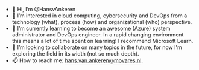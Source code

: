 - 👋 Hi, I’m @HansvAnkeren
- 👀 I’m interested in cloud computing, cybersecurity and DevOps from a technology (what), process (how) and organizational (who) perspective.
- 🌱 I’m currently learning to become an awesome (Azure) system administrator and DevOps engineer. In a rapid changing environment this means a lot of time spent on learning! I recommend Microsoft Learn.  
- 💞️ I’m looking to collaborate on many topics in the future, for now I'm exploring the field in its width (not so much depth).
- 📫 How to reach me: hans.van.ankeren@movares.nl. 

<!---
HansvAnkeren/HansvAnkeren is a ✨ special ✨ repository because its `README.md` (this file) appears on your GitHub profile.
You can click the Preview link to take a look at your changes.
--->
